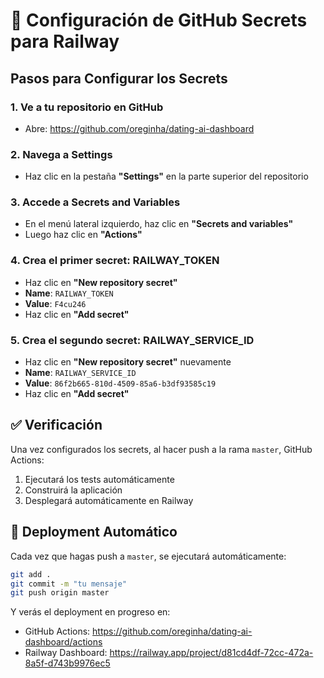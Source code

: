 # 🔐 Configuración de GitHub Secrets para Railway

## Pasos para Configurar los Secrets

### 1. Ve a tu repositorio en GitHub

- Abre: https://github.com/oreginha/dating-ai-dashboard

### 2. Navega a Settings

- Haz clic en la pestaña **"Settings"** en la parte superior del repositorio

### 3. Accede a Secrets and Variables

- En el menú lateral izquierdo, haz clic en **"Secrets and variables"**
- Luego haz clic en **"Actions"**

### 4. Crea el primer secret: RAILWAY_TOKEN

- Haz clic en **"New repository secret"**
- **Name**: `RAILWAY_TOKEN`
- **Value**: `F4cu246`
- Haz clic en **"Add secret"**

### 5. Crea el segundo secret: RAILWAY_SERVICE_ID

- Haz clic en **"New repository secret"** nuevamente
- **Name**: `RAILWAY_SERVICE_ID`
- **Value**: `86f2b665-810d-4509-85a6-b3df93585c19`
- Haz clic en **"Add secret"**

## ✅ Verificación

Una vez configurados los secrets, al hacer push a la rama `master`, GitHub Actions:

1. Ejecutará los tests automáticamente
2. Construirá la aplicación
3. Desplegará automáticamente en Railway

## 🚀 Deployment Automático

Cada vez que hagas push a `master`, se ejecutará automáticamente:

```bash
git add .
git commit -m "tu mensaje"
git push origin master
```

Y verás el deployment en progreso en:

- GitHub Actions: https://github.com/oreginha/dating-ai-dashboard/actions
- Railway Dashboard: https://railway.app/project/d81cd4df-72cc-472a-8a5f-d743b9976ec5
